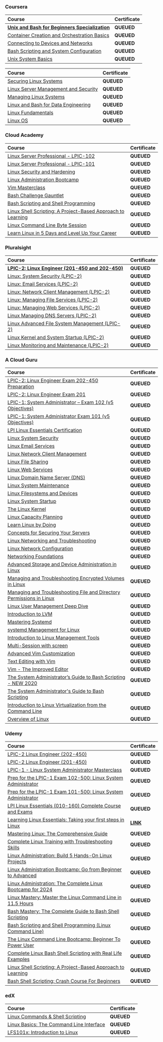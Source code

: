 ### Coursera

<div align="justify">

| Course | Certificate |
| :----- | :----- |
| [**Unix and Bash for Beginners Specialization**](https://www.coursera.org/specializations/unix-and-bash-for-beginners/) | **QUEUED** |
| [Container Creation and Orchestration Basics](https://www.coursera.org/learn/codio-container-creation-and-orchestration-basics?specialization=unix-and-bash-for-beginners) | **QUEUED** |
| [Connecting to Devices and Networks](https://www.coursera.org/learn/codio-connecting-to-devices-and-networks?specialization=unix-and-bash-for-beginners) | **QUEUED** |
| [Bash Scripting and System Configuration](https://www.coursera.org/learn/codio-bash-scripting-and-system-configuration?specialization=unix-and-bash-for-beginners) | **QUEUED** |
| [Unix System Basics](https://www.coursera.org/learn/codio-unix-system-basics?specialization=unix-and-bash-for-beginners) | **QUEUED** |

</div>

<div align="justify">

| Course | Certificate |
| :----- | :----- |
| [Securing Linux Systems](https://www.coursera.org/learn/securing-linux-systems) | **QUEUED** |
| [Linux Server Management and Security](https://www.coursera.org/learn/linux-server-management-security) | **QUEUED** |
| [Managing Linux Systems](https://www.coursera.org/learn/managing-linux-systems) | **QUEUED** |
| [Linux and Bash for Data Engineering](https://www.coursera.org/learn/linux-and-bash-for-data-engineering-duke) | **QUEUED** |
| [Linux Fundamentals](https://www.coursera.org/learn/linux-fundamentals) | **QUEUED** |
| [Linux OS](https://www.coursera.org/learn/illinois-tech-linux-os) | **QUEUED** |

</div>

### Cloud Academy

<div align="justify">

| Course | Certificate |
| :----- | :----- |
| [Linux Server Professional - LPIC-102](https://cloudacademy.com/learning-paths/linux-server-professional-lpic-2-2586/) | **QUEUED** |
| [Linux Server Professional - LPIC-101](https://cloudacademy.com/learning-paths/linux-certification-lpic-1-8/) | **QUEUED** |
| [Linux Security and Hardening](https://cloudacademy.com/learning-paths/linux-security-and-hardening-3023/) | **QUEUED** |
| [Linux Administration Bootcamp](https://cloudacademy.com/learning-paths/linux-administration-bootcamp-3015/) | **QUEUED** |
| [Vim Masterclass](https://cloudacademy.com/learning-paths/vim-masterclass-3024/) | **QUEUED** |
| [Bash Challenge Gauntlet](https://cloudacademy.com/learning-paths/bash-challenge-gauntlet-7280/) | **QUEUED** |
| [Bash Scripting and Shell Programming](https://cloudacademy.com/learning-paths/bash-scripting-and-shell-programming-3021/) | **QUEUED** |
| [Linux Shell Scripting: A Project-Based Approach to Learning](https://cloudacademy.com/learning-paths/linux-shell-scripting-3094/) | **QUEUED** |
| [Linux Command Line Byte Session](https://cloudacademy.com/learning-paths/linux-command-line-byte-session-273/) | **QUEUED** |
| [Learn Linux in 5 Days and Level Up Your Career](https://cloudacademy.com/learning-paths/learn-linux-in-5-days-3022/) | **QUEUED** |

</div>

### Pluralsight

<div align="justify">

| Course | Certificate |
| :----- | :----- |
| [**LPIC-2: Linux Engineer (201-450 and 202-450)**](https://www.pluralsight.com/paths/lpic-2) | **QUEUED** |
| [Linux: System Security (LPIC-2)](https://www.pluralsight.com/courses/linux-system-security-lpic-2) | **QUEUED** |
| [Linux: Email Services (LPIC-2)](https://www.pluralsight.com/courses/linux-email-servers-lpic-2) | **QUEUED** |
| [Linux: Network Client Management (LPIC-2)](https://www.pluralsight.com/courses/linux-network-client-management-lpic-2) | **QUEUED** |
| [Linux: Managing File Services (LPIC-2)](https://www.pluralsight.com/courses/linux-managing-file-services-lpic-2) | **QUEUED** |
| [Linux: Managing Web Services (LPIC-2)](https://www.pluralsight.com/courses/linux-managing-web-services-lpic-2) | **QUEUED** |
| [Linux Managing DNS Servers (LPIC-2)](https://www.pluralsight.com/courses/linux-managing-dns-servers-lpic-2) | **QUEUED** |
| [Linux Advanced File System Management (LPIC-2)](https://www.pluralsight.com/courses/linux-advanced-file-system-management) | **QUEUED** |
| [Linux Kernel and System Startup (LPIC-2)](https://www.pluralsight.com/courses/linux-kernel-system-startup) | **QUEUED** |
| [Linux Monitoring and Maintenance (LPIC-2)](https://www.pluralsight.com/courses/linux-monitoring-maintenance) | **QUEUED** |

</div>

### A Cloud Guru

<div align="justify">

| Course | Certificate |
| :----- | :----- |
| [LPIC-2: Linux Engineer Exam 202-450 Preparation](https://www.pluralsight.com/cloud-guru/courses/lpic-2-linux-engineer-exam-202-450-preparation) | **QUEUED** |
| [LPIC-2: Linux Engineer Exam 201](https://www.pluralsight.com/cloud-guru/courses/lpic-2-linux-engineer-exam-201) | **QUEUED** |
| [LPIC-1: System Administrator – Exam 102 (v5 Objectives)](https://www.pluralsight.com/cloud-guru/courses/lpic-1-system-administrator-exam-102-v5-objectives) | **QUEUED** |
| [LPIC-1: System Administrator Exam 101 (v5 Objectives)](https://www.pluralsight.com/cloud-guru/courses/lpic-1-system-administrator-exam-101-v5-objectives) | **QUEUED** |
| [LPI Linux Essentials Certification](https://www.pluralsight.com/cloud-guru/courses/lpi-linux-essentials-certification) | **QUEUED** |
| [Linux System Security](https://www.pluralsight.com/cloud-guru/courses/linux-system-security) | **QUEUED** |
| [Linux Email Services](https://www.pluralsight.com/cloud-guru/courses/linux-email-services) | **QUEUED** |
| [Linux Network Client Management](https://www.pluralsight.com/cloud-guru/courses/linux-network-client-management) | **QUEUED** |
| [Linux File Sharing](https://www.pluralsight.com/cloud-guru/courses/linux-file-sharing) | **QUEUED** |
| [Linux Web Services](https://www.pluralsight.com/cloud-guru/courses/linux-web-services) | **QUEUED** |
| [Linux Domain Name Server (DNS)](https://www.pluralsight.com/cloud-guru/courses/linux-domain-name-server-dns) | **QUEUED** |
| [Linux System Maintenance](https://www.pluralsight.com/cloud-guru/courses/linux-system-maintenance) | **QUEUED** |
| [Linux Filesystems and Devices](https://www.pluralsight.com/cloud-guru/courses/linux-filesystems-and-devices) | **QUEUED** |
| [Linux System Startup](https://www.pluralsight.com/cloud-guru/courses/linux-system-startup) | **QUEUED** |
| [The Linux Kernel](https://www.pluralsight.com/cloud-guru/courses/the-linux-kernel) | **QUEUED** |
| [Linux Capacity Planning](https://www.pluralsight.com/cloud-guru/courses/linux-capacity-planning) | **QUEUED** |
| [Learn Linux by Doing](https://www.pluralsight.com/cloud-guru/courses/learn-linux-by-doing) | **QUEUED** |
| [Concepts for Securing Your Servers](https://www.pluralsight.com/cloud-guru/courses/concepts-for-securing-your-servers) | **QUEUED** |
| [Linux Networking and Troubleshooting](https://www.pluralsight.com/cloud-guru/courses/linux-networking-and-troubleshooting) | **QUEUED** |
| [Linux Network Configuration](https://www.pluralsight.com/cloud-guru/courses/linux-network-configuration) | **QUEUED** |
| [Networking Foundations](https://www.pluralsight.com/cloud-guru/courses/networking-foundations) | **QUEUED** |
| [Advanced Storage and Device Administration in Linux](https://www.pluralsight.com/cloud-guru/courses/advanced-storage-and-device-administration-in-linux) | **QUEUED** |
| [Managing and Troubleshooting Encrypted Volumes in Linux](https://www.pluralsight.com/cloud-guru/courses/managing-and-troubleshooting-encrypted-volumes-in-linux) | **QUEUED** |
| [Managing and Troubleshooting File and Directory Permissions in Linux](https://www.pluralsight.com/cloud-guru/courses/managing-and-troubleshooting-file-and-directory-permissions-in-linux) | **QUEUED** |
| [Linux User Management Deep Dive](https://www.pluralsight.com/cloud-guru/courses/linux-user-management-deep-dive) | **QUEUED** |
| [Introduction to LVM](https://www.pluralsight.com/cloud-guru/courses/introduction-to-lvm) | **QUEUED** |
| [Mastering Systemd](https://www.pluralsight.com/cloud-guru/courses/mastering-systemd) | **QUEUED** |
| [systemd Management for Linux](https://www.pluralsight.com/cloud-guru/courses/systemd-management-for-linux) | **QUEUED** |
| [Introduction to Linux Management Tools](https://www.pluralsight.com/cloud-guru/courses/introduction-to-linux-management-tools) | **QUEUED** |
| [Multi-Session with screen](https://www.pluralsight.com/cloud-guru/courses/multi-session-with-screen) | **QUEUED** |
| [Advanced Vim Customization](https://www.pluralsight.com/cloud-guru/courses/advanced-vim-customization) | **QUEUED** |
| [Text Editing with Vim](https://www.pluralsight.com/cloud-guru/courses/text-editing-with-vim) | **QUEUED** |
| [Vim - The Improved Editor](https://www.pluralsight.com/cloud-guru/courses/vim-the-improved-editor) | **QUEUED** |
| [The System Administrator’s Guide to Bash Scripting - NEW 2020](https://www.pluralsight.com/cloud-guru/courses/the-system-administrators-guide-to-bash-scripting-new-2020) | **QUEUED** |
| [The System Administrator's Guide to Bash Scripting](https://www.pluralsight.com/cloud-guru/courses/the-system-administrators-guide-to-bash-scripting-new-2020) | **QUEUED** |
| [Introduction to Linux Virtualization from the Command Line](https://www.pluralsight.com/cloud-guru/courses/introduction-to-linux-virtualization-from-the-command-line) | **QUEUED** |
| [Overview of Linux](https://www.pluralsight.com/cloud-guru/courses/overview-of-linux) | **QUEUED** |

</div>

### Udemy

<div align="justify">

| Course | Certificate |
| :----- | :----- |
| [LPIC-2 Linux Engineer (202-450)](https://www.udemy.com/course/lpic-2-linux-engineer-202-450/) | **QUEUED** |
| [LPIC-2 Linux Engineer (201-450)](https://www.udemy.com/course/lpic-2-linux-engineer-201-450/) | **QUEUED** |
| [LPIC-1 - Linux System Administrator Masterclass](https://www.udemy.com/course/lpic-1-linux-system-administrator-masterclass/) | **QUEUED** |
| [Prep for the LPIC-1 Exam 102-500: Linux System Administrator](https://www.udemy.com/course/prep-for-the-lpic-1-exam-102-500-linux-system-administrator/) | **QUEUED** |
| [Prep for the LPIC-1 Exam 101-500: Linux System Administrator](https://www.udemy.com/course/prep-for-the-lpic-1-exam-101-500-linux-system-administrator/) | **QUEUED** |
| [LPI Linux Essentials (010-160) Complete Course and Exams](https://www.udemy.com/course/linux-essentials-010/) | **QUEUED** |
| [Learning Linux Essentials: Taking your first steps in Linux](https://www.udemy.com/course/learning-linux-essentials-taking-your-first-steps-in-linux/) | [**LINK**](https://storage.googleapis.com/course-certificates/05-01-udemy/learning-linux-essentials-taking-your-first-steps-in-linux.pdf) |
| [Mastering Linux: The Comprehensive Guide](https://www.udemy.com/course/mastering-linux/) | **QUEUED** |
| [Complete Linux Training with Troubleshooting Skills](https://www.udemy.com/course/red-hat-linux-administration-advance-level-troubleshooting/) | **QUEUED** |
| [Linux Administration: Build 5 Hands-On Linux Projects](https://www.udemy.com/course/linux-administration-build-hands-on-linux-projects/) | **QUEUED** |
| [Linux Administration Bootcamp: Go from Beginner to Advanced](https://www.udemy.com/course/linux-administration-bootcamp/) | **QUEUED** |
| [Linux Administration: The Complete Linux Bootcamp for 2024](https://www.udemy.com/course/master-linux-administration/) | **QUEUED** |
| [Linux Mastery: Master the Linux Command Line in 11.5 Hours](https://www.udemy.com/course/linux-mastery/) | **QUEUED** |
| [Bash Mastery: The Complete Guide to Bash Shell Scripting](https://www.udemy.com/course/bash-mastery/) | **QUEUED** |
| [Bash Scripting and Shell Programming (Linux Command Line)](https://www.udemy.com/course/bash-scripting/) | **QUEUED** |
| [The Linux Command Line Bootcamp: Beginner To Power User](https://www.udemy.com/course/the-linux-command-line-bootcamp/) | **QUEUED** |
| [Complete Linux Bash Shell Scripting with Real Life Examples](https://www.udemy.com/course/linux-bash-shell-scripting-through-real-life-examples/) | **QUEUED** |
| [Linux Shell Scripting: A Project-Based Approach to Learning](https://www.udemy.com/course/linux-shell-scripting-projects/) | **QUEUED** |
| [Bash Shell Scripting: Crash Course For Beginners](https://www.udemy.com/course/bash-shell-scripting-crash-course-for-beginners/) | **QUEUED** |

</div>

### edX

<div align="justify">

| Course | Certificate |
| :----- | :----- |
| [Linux Commands & Shell Scripting](https://www.edx.org/learn/linux/ibm-linux-commands-shell-scripting) | **QUEUED** |
| [Linux Basics: The Command Line Interface](https://www.edx.org/learn/linux/dartmouth-college-linux-basics-the-command-line-interface) | **QUEUED** |
| [LFS101x: Introduction to Linux](https://www.edx.org/learn/linux/the-linux-foundation-introduction-to-linux) | **QUEUED** |

</div>
